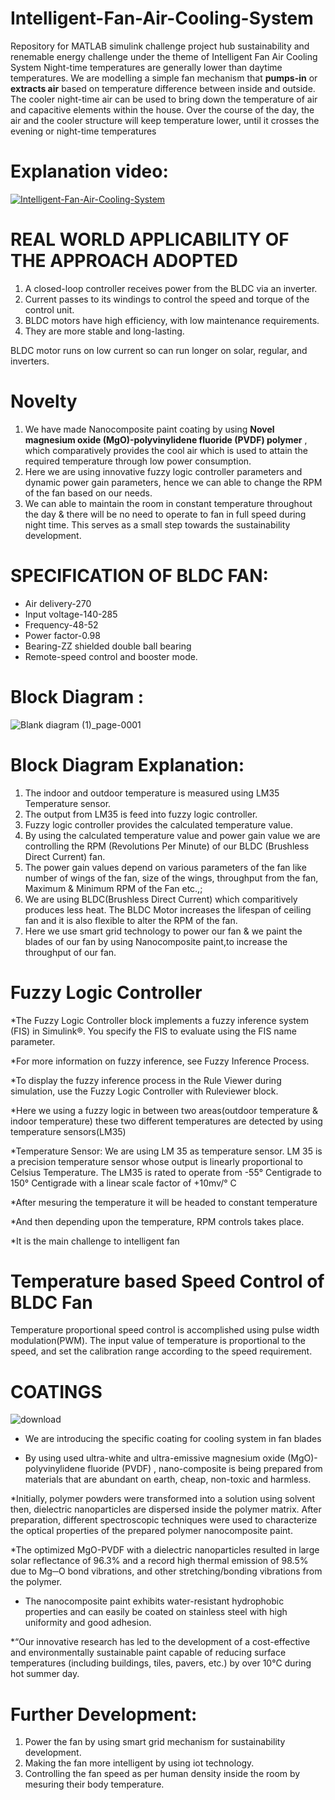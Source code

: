 # Intelligent-Fan-Air-Cooling-System
Repository for MATLAB simulink challenge project hub sustainability and renemable energy challenge under the theme of Intelligent Fan Air Cooling System
Night-time temperatures are generally lower than daytime temperatures. We are modelling a simple fan mechanism that **pumps-in** or **extracts air** based on temperature difference between inside and outside.  
The cooler night-time air can be used to bring down the temperature of air and capacitive elements within the house. Over the course of the day, the air and the cooler structure will keep temperature lower, until it crosses the evening or night-time temperatures

# Explanation video:

[![Intelligent-Fan-Air-Cooling-System](https://img.youtube.com/vi/BMIiCEvg3oU/0.jpg)](https://www.youtube.com/watch?v=BMIiCEvg3oU)



#                                   REAL WORLD APPLICABILITY OF THE APPROACH ADOPTED

1. A closed-loop controller receives power from the BLDC via an inverter.
2. Current passes to its windings to control the speed and torque of the control unit.
3. BLDC motors have high efficiency, with low maintenance requirements. 
4. They are more stable and long-lasting.

BLDC motor runs on low current so can run longer on solar, regular, and inverters.

#                                             Novelty
1. We have made Nanocomposite paint coating by using **Novel magnesium oxide (MgO)-polyvinylidene fluoride (PVDF) polymer** , which comparatively provides the cool air which is used to attain the required temperature through low power consumption.
2. Here we are using innovative fuzzy logic controller parameters and dynamic power gain parameters, hence we can able to change the RPM of the fan based on our needs.
3. We can able to maintain the room in constant temperature throughout the day & there will be no need to operate to fan in full speed during night time. This serves as a small step towards the sustainability development. 



#                                          SPECIFICATION OF BLDC FAN:
*	Air delivery-270
*	Input voltage-140-285
*	Frequency-48-52
*	Power factor-0.98
*	Bearing-ZZ shielded double ball bearing
*	Remote-speed control and booster mode.

# Block Diagram :
![Blank diagram (1)_page-0001](https://github.com/yuvieeee/Intelligent-Fan-Air-Cooling-System/assets/114850519/228e26f3-8b1c-4f0a-92e3-33bdc59b00cc)


# Block Diagram Explanation:
1. The indoor and outdoor temperature is measured using LM35 Temperature sensor.
2. The output from LM35 is feed into fuzzy logic controller.
3. Fuzzy logic controller provides the calculated temperature value.
4. By using the calculated temperature value and power gain value we are controlling the RPM (Revolutions Per Minute) of our BLDC (Brushless Direct Current) fan.
5. The power gain values depend on  various parameters of the fan like number of wings of the fan, size of the wings, throughput from the fan, Maximum & Minimum RPM of the Fan etc.,;
6. We are using BLDC(Brushless Direct Current) which comparitively produces less heat. The BLDC Motor increases the lifespan of ceiling fan and it is also flexible to alter the RPM of the fan.
7. Here we use smart grid technology to power our fan & we paint the blades of our fan by using Nanocomposite paint,to increase the throughput of our fan.

#                                           Fuzzy Logic Controller

*The Fuzzy Logic Controller block implements a fuzzy inference system (FIS) in Simulink®. You specify the FIS to evaluate using the FIS name parameter.

*For more information on fuzzy inference, see Fuzzy Inference Process.

*To display the fuzzy inference process in the Rule Viewer during simulation, use the Fuzzy Logic Controller with Ruleviewer block.

*Here we using a fuzzy logic in between two areas(outdoor temperature & indoor temperature) these two different temperatures are detected by using temperature sensors(LM35)

*Temperature Sensor:
                 We are using LM 35 as temperature sensor. LM 35 is a precision
temperature sensor whose output is linearly proportional to Celsius Temperature. The LM35 is rated to operate from -55° Centigrade to 150° Centigrade with a linear scale factor of +10mv/° C

*After mesuring the temperature it will be headed to constant temperature

*And then depending upon the temperature, RPM controls takes place.

*It is the main challenge to intelligent fan 

#                               Temperature based Speed Control of BLDC Fan

Temperature proportional speed control is accomplished using pulse width modulation(PWM). The input value of temperature is proportional to the speed, and set the calibration range according to the speed requirement.

#                                    COATINGS

![download](https://github.com/yuvieeee/Intelligent-Fan-Air-Cooling-System/assets/114850519/cbea4b9c-cd4a-46ee-9249-74cabb418ed0)


* We are introducing the specific coating for cooling system in fan blades

* By using used ultra-white and ultra-emissive magnesium oxide (MgO)-polyvinylidene fluoride (PVDF) , nano-composite is being prepared from materials that are abundant on earth, cheap, non-toxic and harmless.

*Initially, polymer powders were transformed into a solution using solvent then, dielectric nanoparticles are dispersed inside the polymer matrix. After preparation, different spectroscopic techniques were used to characterize the optical properties of the prepared polymer nanocomposite paint. 

*The optimized MgO-PVDF with a dielectric nanoparticles resulted in large solar reflectance of 96.3% and a record high thermal emission of 98.5% due to Mg─O bond vibrations, and other stretching/bonding vibrations from the polymer.

* The nanocomposite paint exhibits  water-resistant hydrophobic properties and can easily be coated on stainless steel with high uniformity and good adhesion.

*“Our innovative research has led to the development of a cost-effective and environmentally sustainable paint capable of reducing surface temperatures (including buildings, tiles, pavers, etc.) by over 10°C during hot summer day.

# Further Development:
1. Power the fan by using smart grid mechanism for sustainability development.
2. Making the fan more intelligent by using iot technology.
3. Controlling the fan speed as per human density inside the room by mesuring their body temperature.

